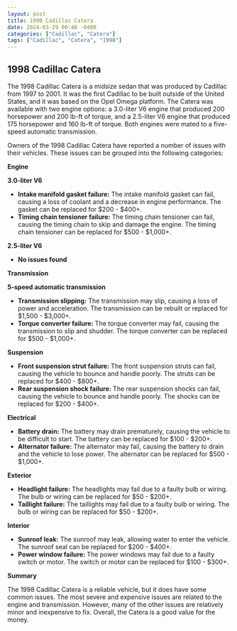 ```yaml
---
layout: post
title: 1998 Cadillac Catera
date: 2024-03-29 00:48 -0400
categories: ["Cadillac", "Catera"]
tags: ["Cadillac", "Catera", "1998"]
---
```

## 1998 Cadillac Catera

The 1998 Cadillac Catera is a midsize sedan that was produced by Cadillac from 1997 to 2001. It was the first Cadillac to be built outside of the United States, and it was based on the Opel Omega platform. The Catera was available with two engine options: a 3.0-liter V6 engine that produced 200 horsepower and 200 lb-ft of torque, and a 2.5-liter V6 engine that produced 175 horsepower and 160 lb-ft of torque. Both engines were mated to a five-speed automatic transmission.

Owners of the 1998 Cadillac Catera have reported a number of issues with their vehicles. These issues can be grouped into the following categories:

**Engine**

**3.0-liter V6**

* **Intake manifold gasket failure:** The intake manifold gasket can fail, causing a loss of coolant and a decrease in engine performance. The gasket can be replaced for $200 - $400+.
* **Timing chain tensioner failure:** The timing chain tensioner can fail, causing the timing chain to skip and damage the engine. The timing chain tensioner can be replaced for $500 - $1,000+.

**2.5-liter V6**

* **No issues found**

**Transmission**

**5-speed automatic transmission**

* **Transmission slipping:** The transmission may slip, causing a loss of power and acceleration. The transmission can be rebuilt or replaced for $1,500 - $3,000+.
* **Torque converter failure:** The torque converter may fail, causing the transmission to slip and shudder. The torque converter can be replaced for $500 - $1,000+.

**Suspension**

* **Front suspension strut failure:** The front suspension struts can fail, causing the vehicle to bounce and handle poorly. The struts can be replaced for $400 - $800+.
* **Rear suspension shock failure:** The rear suspension shocks can fail, causing the vehicle to bounce and handle poorly. The shocks can be replaced for $200 - $400+.

**Electrical**

* **Battery drain:** The battery may drain prematurely, causing the vehicle to be difficult to start. The battery can be replaced for $100 - $200+.
* **Alternator failure:** The alternator may fail, causing the battery to drain and the vehicle to lose power. The alternator can be replaced for $500 - $1,000+.

**Exterior**

* **Headlight failure:** The headlights may fail due to a faulty bulb or wiring. The bulb or wiring can be replaced for $50 - $200+.
* **Taillight failure:** The taillights may fail due to a faulty bulb or wiring. The bulb or wiring can be replaced for $50 - $200+.

**Interior**

* **Sunroof leak:** The sunroof may leak, allowing water to enter the vehicle. The sunroof seal can be replaced for $200 - $400+.
* **Power window failure:** The power windows may fail due to a faulty switch or motor. The switch or motor can be replaced for $100 - $300+.

**Summary**

The 1998 Cadillac Catera is a reliable vehicle, but it does have some common issues. The most severe and expensive issues are related to the engine and transmission. However, many of the other issues are relatively minor and inexpensive to fix. Overall, the Catera is a good value for the money.
